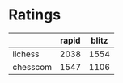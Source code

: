 # Ratings

|          | rapid | blitz |
|----------|-------|-------|
| lichess  | 2038 | 1554 |
| chesscom | 1547 | 1106 |
